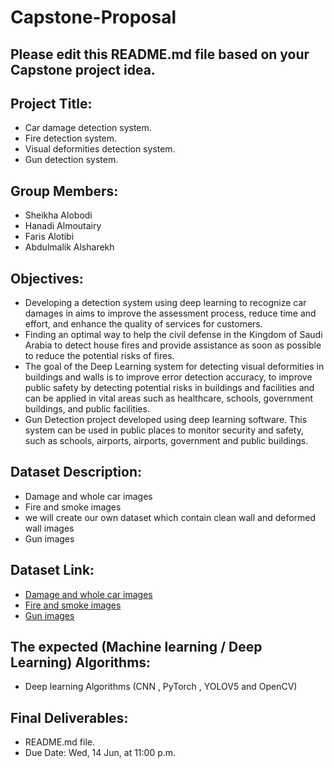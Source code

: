 # Capstone-Proposal


## Please edit this README.md file based on your Capstone project idea.

## Project Title:
- Car damage detection system.
- Fire detection system.
- Visual deformities detection system.
- Gun detection system.

## Group Members:
- Sheikha Alobodi
- Hanadi Almoutairy
- Faris Alotibi
- Abdulmalik Alsharekh

## Objectives:
- Developing a detection system using deep learning to recognize car damages in  aims to improve the assessment process, reduce time and effort, and enhance the quality of services for customers.
- Finding an optimal way to help the civil defense in the Kingdom of Saudi Arabia to detect house fires and provide assistance as soon as possible to reduce the potential risks of fires.
- The  goal of the Deep Learning system for detecting visual deformities in buildings and walls is to improve error detection accuracy, to improve public safety by detecting potential risks in buildings and facilities and can be applied in vital areas such as healthcare, schools, government buildings, and public facilities.
- Gun Detection project developed using deep learning software. This system can be used in public places to monitor security and safety, such as schools, airports, airports, government and public buildings.




## Dataset Description:
- Damage and whole car images
- Fire and smoke images
- we will create our own dataset which contain clean wall and deformed wall images 
- Gun images

## Dataset Link:
- [Damage and whole car images](https://www.kaggle.com/datasets/anujms/car-damage-detection)
- [Fire and smoke images](https://github.com/gaiasd/DFireDataset)
- [Gun images](https://www.kaggle.com/datasets/atulyakumar98/gundetection?select=1008.jpg)

## The expected (Machine learning / Deep Learning) Algorithms:
- Deep learning Algorithms (CNN , PyTorch , YOLOV5 and OpenCV)

## Final Deliverables:
- README.md file.
- Due Date: Wed, 14 Jun, at 11:00 p.m.
